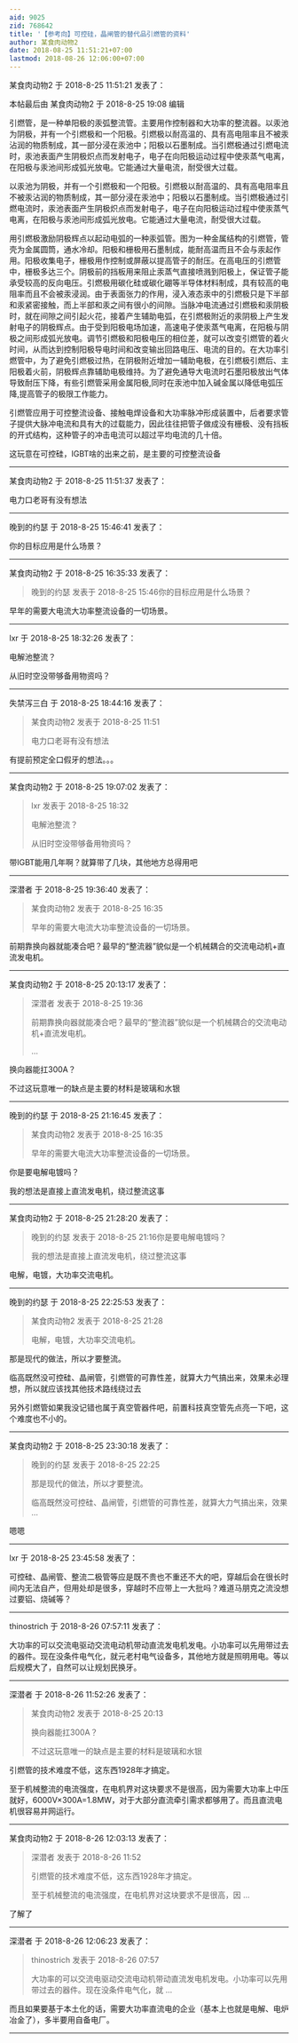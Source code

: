 ```yaml
---
aid: 9025
zid: 768642
title: '【参考向】可控硅，晶闸管的替代品引燃管的资料'
author: 某食肉动物2
date: 2018-08-25 11:51:21+07:00
lastmod: 2018-08-26 12:06:00+07:00
---
```


某食肉动物2 于 2018-8-25 11:51:21 发表了：

本帖最后由 某食肉动物2 于 2018-8-25 19:08 编辑 

引燃管，是一种单阳极的汞弧整流管。主要用作控制器和大功率的整流器。以汞池为阴极，并有一个引燃极和一个阳极。引燃极以耐高温的、具有高电阻率且不被汞沾润的物质制成，其一部分浸在汞池中；阳极以石墨制成。当引燃极通过引燃电流时，汞池表面产生阴极炽点而发射电子，电子在向阳极运动过程中使汞蒸气电离，在阳极与汞池间形成弧光放电。它能通过大量电流，耐受很大过载。

以汞池为阴极，并有一个引燃极和一个阳极。引燃极以耐高温的、具有高电阻率且不被汞沾润的物质制成，其一部分浸在汞池中；阳极以石墨制成。当引燃极通过引燃电流时，汞池表面产生阴极炽点而发射电子，电子在向阳极运动过程中使汞蒸气电离，在阳极与汞池间形成弧光放电。它能通过大量电流，耐受很大过载。

用引燃极激励阴极辉点以起动电弧的一种汞弧管。图为一种金属结构的引燃管，管壳为金属圆筒，通水冷却。阳极和栅极用石墨制成，能耐高温而且不会与汞起作用。阳极收集电子，栅极用作控制或屏蔽以提高管子的耐压。在高电压的引燃管中，栅极多达三个。阴极前的挡板用来阻止汞蒸气直接喷溅到阳极上，保证管子能承受较高的反向电压。引燃极用碳化硅或碳化硼等半导体材料制成，具有较高的电阻率而且不会被汞浸润。由于表面张力的作用，浸入液态汞中的引燃极只是下半部和汞紧密接触，而上半部和汞之间有很小的间隙。当脉冲电流通过引燃极和汞阴极时，就在间隙之间引起火花，接着产生辅助电弧，在引燃极附近的汞阴极上产生发射电子的阴极辉点。由于受到阳极电场加速，高速电子使汞蒸气电离，在阳极与阴极之间形成弧光放电。调节引燃极和阳极电压的相位差，就可以改变引燃管的着火时间，从而达到控制阳极导电时间和改变输出回路电压、电流的目的。在大功率引燃管中，为了避免引燃极过热，在阴极附近增加一辅助电极，在引燃极引燃后、主阳极着火前，阴极辉点靠辅助电极维持。为了避免通导大电流时石墨阳极放出气体导致耐压下降，有些引燃管采用金属阳极,同时在汞池中加入碱金属以降低电弧压降,提高管子的极限工作能力。

引燃管应用于可控整流设备、接触电焊设备和大功率脉冲形成装置中，后者要求管子提供大脉冲电流和具有大的过载能力，因此往往把管子做成没有栅极、没有挡板的开式结构，这种管子的冲击电流可以超过平均电流的几十倍。

这玩意在可控硅，IGBT啥的出来之前，是主要的可控整流设备

---------

某食肉动物2 于 2018-8-25 11:51:37 发表了：

电力口老哥有没有想法

---------

晚到的约瑟 于 2018-8-25 15:46:41 发表了：

你的目标应用是什么场景？

---------

某食肉动物2 于 2018-8-25 16:35:33 发表了：

> 晚到的约瑟 发表于 2018-8-25 15:46你的目标应用是什么场景？



早年的需要大电流大功率整流设备的一切场景。

---------

lxr 于 2018-8-25 18:32:26 发表了：

电解池整流？

从旧时空没带够备用物资吗？

---------

失禁泻三白 于 2018-8-25 18:44:16 发表了：

> 某食肉动物2 发表于 2018-8-25 11:51
> 
> 电力口老哥有没有想法



有提前预定全口假牙的想法。。。

---------

某食肉动物2 于 2018-8-25 19:07:02 发表了：

> lxr 发表于 2018-8-25 18:32
> 
> 电解池整流？
> 
> 从旧时空没带够备用物资吗？



带IGBT能用几年啊？就算带了几块，其他地方总得用吧

---------

深潜者 于 2018-8-25 19:36:40 发表了：

> 某食肉动物2 发表于 2018-8-25 16:35
> 
> 早年的需要大电流大功率整流设备的一切场景。



前期靠换向器就能凑合吧？最早的“整流器”貌似是一个机械耦合的交流电动机+直流发电机。

---------

某食肉动物2 于 2018-8-25 20:13:17 发表了：

> 深潜者 发表于 2018-8-25 19:36
> 
> 前期靠换向器就能凑合吧？最早的“整流器”貌似是一个机械耦合的交流电动机+直流发电机。
> 
> ...



换向器能扛300A？

不过这玩意唯一的缺点是主要的材料是玻璃和水银

---------

晚到的约瑟 于 2018-8-25 21:16:45 发表了：

> 某食肉动物2 发表于 2018-8-25 16:35
> 
> 早年的需要大电流大功率整流设备的一切场景。



你是要电解电镀吗？

我的想法是直接上直流发电机，绕过整流这事

---------

某食肉动物2 于 2018-8-25 21:28:20 发表了：

> 晚到的约瑟 发表于 2018-8-25 21:16你是要电解电镀吗？
> 
> 我的想法是直接上直流发电机，绕过整流这事



电解，电镀，大功率交流电机。

---------

晚到的约瑟 于 2018-8-25 22:25:53 发表了：

> 某食肉动物2 发表于 2018-8-25 21:28
> 
> 电解，电镀，大功率交流电机。



那是现代的做法，所以才要整流。

临高既然没可控硅、晶闸管，引燃管的可靠性差，就算大力气搞出来，效果未必理想，所以就应该找其他技术路线绕过去

另外引燃管如果我没记错也属于真空管器件吧，前置科技真空管先点亮一下吧，这个难度也不小的。

---------

某食肉动物2 于 2018-8-25 23:30:18 发表了：

> 晚到的约瑟 发表于 2018-8-25 22:25
> 
> 那是现代的做法，所以才要整流。
> 
> 临高既然没可控硅、晶闸管，引燃管的可靠性差，就算大力气搞出来，效果 ...



嗯嗯

---------

lxr 于 2018-8-25 23:45:58 发表了：

可控硅、晶闸管、整流二极管等应是既不贵也不重还不大的吧，穿越后会在很长时间内无法自产，但用处却是很多，穿越时不应带上一大批吗？难道马朋克之流没想过要铝、烧碱等？

---------

thinostrich 于 2018-8-26 07:57:11 发表了：

大功率的可以交流电驱动交流电动机带动直流发电机发电。小功率可以先用带过去的器件。现在没条件电气化，就元老村电气设备多，其他地方就是照明用电。等以后规模大了，自然可以让规划民换牙。

---------

深潜者 于 2018-8-26 11:52:26 发表了：

> 某食肉动物2 发表于 2018-8-25 20:13
> 
> 换向器能扛300A？
> 
> 不过这玩意唯一的缺点是主要的材料是玻璃和水银



引燃管的技术难度不低，这东西1928年才搞定。

至于机械整流的电流强度，在电机界对这块要求不是很高，因为需要大功率上中压就好，6000V×300A=1.8MW，对于大部分直流牵引需求都够用了。而且直流电机很容易并网运行。

---------

某食肉动物2 于 2018-8-26 12:03:13 发表了：

> 深潜者 发表于 2018-8-26 11:52
> 
> 引燃管的技术难度不低，这东西1928年才搞定。
> 
> 至于机械整流的电流强度，在电机界对这块要求不是很高，因 ...



了解了

---------

深潜者 于 2018-8-26 12:06:23 发表了：

> thinostrich 发表于 2018-8-26 07:57
> 
> 大功率的可以交流电驱动交流电动机带动直流发电机发电。小功率可以先用带过去的器件。现在没条件电气化，就 ...



而且如果要基于本土化的话，需要大功率直流电的企业（基本上也就是电解、电炉冶金了），多半要用自备电厂。

---------

